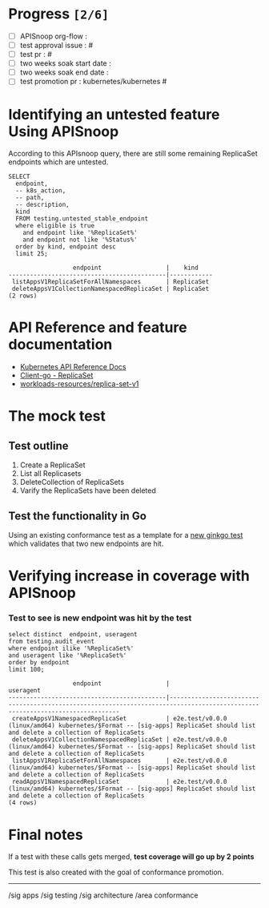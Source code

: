 # Progress <code>[2/6]</code>

-   [ ] APISnoop org-flow :
-   [ ] test approval issue : #
-   [ ] test pr : #
-   [ ] two weeks soak start date :
-   [ ] two weeks soak end date :
-   [ ] test promotion pr : kubernetes/kubernetes #

# Identifying an untested feature Using APISnoop

According to this APIsnoop query, there are still some remaining ReplicaSet endpoints which are untested.

```sql-mode
SELECT
  endpoint,
  -- k8s_action,
  -- path,
  -- description,
  kind
  FROM testing.untested_stable_endpoint
  where eligible is true
    and endpoint like '%ReplicaSet%'
    and endpoint not like '%Status%'
  order by kind, endpoint desc
  limit 25;
```

```example
                  endpoint                  |    kind
--------------------------------------------|------------
 listAppsV1ReplicaSetForAllNamespaces       | ReplicaSet
 deleteAppsV1CollectionNamespacedReplicaSet | ReplicaSet
(2 rows)

```

# API Reference and feature documentation

-   [Kubernetes API Reference Docs](https://kubernetes.io/docs/reference/kubernetes-api/)
-   [Client-go - ReplicaSet](https://github.com/kubernetes/client-go/blob/master/kubernetes/typed/apps/v1/replicaset.go)
-   [workloads-resources/replica-set-v1](https://kubernetes.io/docs/reference/kubernetes-api/workloads-resources/replica-set-v1/)

# The mock test

## Test outline

1.  Create a ReplicaSet
2.  List all Replicasets
3.  DeleteCollection of ReplicaSets
4.  Varify the ReplicaSets have been deleted

## Test the functionality in Go

Using an existing conformance test as a template for a [new ginkgo test](https://github.com/ii/kubernetes/blob/Riaankl-replicaset-list-deletecollection/test/e2e/apps/replica_set.go#L505-L545) which validates that two new endpoints are hit.

# Verifying increase in coverage with APISnoop

### Test to see is new endpoint was hit by the test

```sql-mode
select distinct  endpoint, useragent
from testing.audit_event
where endpoint ilike '%ReplicaSet%'
and useragent like '%ReplicaSet%'
order by endpoint
limit 100;

```

```example
                  endpoint                  |                                                          useragent
--------------------------------------------|------------------------------------------------------------------------------------------------------------------------------
 createAppsV1NamespacedReplicaSet           | e2e.test/v0.0.0 (linux/amd64) kubernetes/$Format -- [sig-apps] ReplicaSet should list and delete a collection of ReplicaSets
 deleteAppsV1CollectionNamespacedReplicaSet | e2e.test/v0.0.0 (linux/amd64) kubernetes/$Format -- [sig-apps] ReplicaSet should list and delete a collection of ReplicaSets
 listAppsV1ReplicaSetForAllNamespaces       | e2e.test/v0.0.0 (linux/amd64) kubernetes/$Format -- [sig-apps] ReplicaSet should list and delete a collection of ReplicaSets
 readAppsV1NamespacedReplicaSet             | e2e.test/v0.0.0 (linux/amd64) kubernetes/$Format -- [sig-apps] ReplicaSet should list and delete a collection of ReplicaSets
(4 rows)

```

# Final notes

If a test with these calls gets merged, ****test coverage will go up by 2 points****

This test is also created with the goal of conformance promotion.

---

/sig apps /sig testing /sig architecture /area conformance
